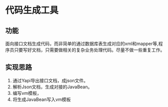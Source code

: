 # 代码生成工具



## 功能
面向接口文档生成代码，而非简单的通过数据库表生成对应的xml和mapper等,程序员只要写好文档，只需要做相关的复杂业务处理代码。尽量不做一些重复工作。





## 实现思路

1. 通过Yapi导出接口文档，成json文件。
2. 解析Json文档，生成对接的JavaBean。
3. 编写vm模板，
4. 将生成JavaBean写入vm模板









